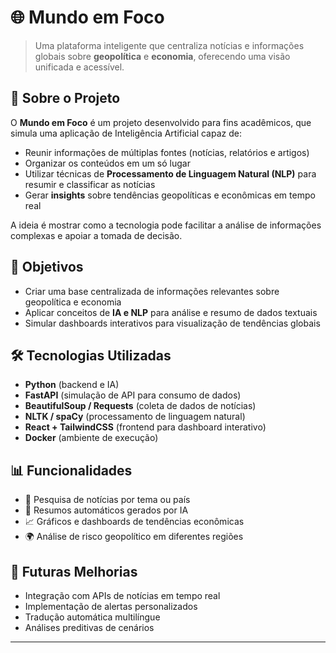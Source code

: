 # 🌐 Mundo em Foco

> Uma plataforma inteligente que centraliza notícias e informações globais sobre **geopolítica** e **economia**, oferecendo uma visão unificada e acessível.

## 📌 Sobre o Projeto

O **Mundo em Foco** é um projeto desenvolvido para fins acadêmicos, que simula uma aplicação de Inteligência Artificial capaz de:

* Reunir informações de múltiplas fontes (notícias, relatórios e artigos)
* Organizar os conteúdos em um só lugar
* Utilizar técnicas de **Processamento de Linguagem Natural (NLP)** para resumir e classificar as notícias
* Gerar **insights** sobre tendências geopolíticas e econômicas em tempo real

A ideia é mostrar como a tecnologia pode facilitar a análise de informações complexas e apoiar a tomada de decisão.

## 🎯 Objetivos

* Criar uma base centralizada de informações relevantes sobre geopolítica e economia
* Aplicar conceitos de **IA e NLP** para análise e resumo de dados textuais
* Simular dashboards interativos para visualização de tendências globais

## 🛠️ Tecnologias Utilizadas

* **Python** (backend e IA)
* **FastAPI** (simulação de API para consumo de dados)
* **BeautifulSoup / Requests** (coleta de dados de notícias)
* **NLTK / spaCy** (processamento de linguagem natural)
* **React + TailwindCSS** (frontend para dashboard interativo)
* **Docker** (ambiente de execução)

## 📊 Funcionalidades

* 🔎 Pesquisa de notícias por tema ou país
* 📰 Resumos automáticos gerados por IA
* 📈 Gráficos e dashboards de tendências econômicas
* 🌍 Análise de risco geopolítico em diferentes regiões

## 📖 Futuras Melhorias

* Integração com APIs de notícias em tempo real
* Implementação de alertas personalizados
* Tradução automática multilíngue
* Análises preditivas de cenários

---
